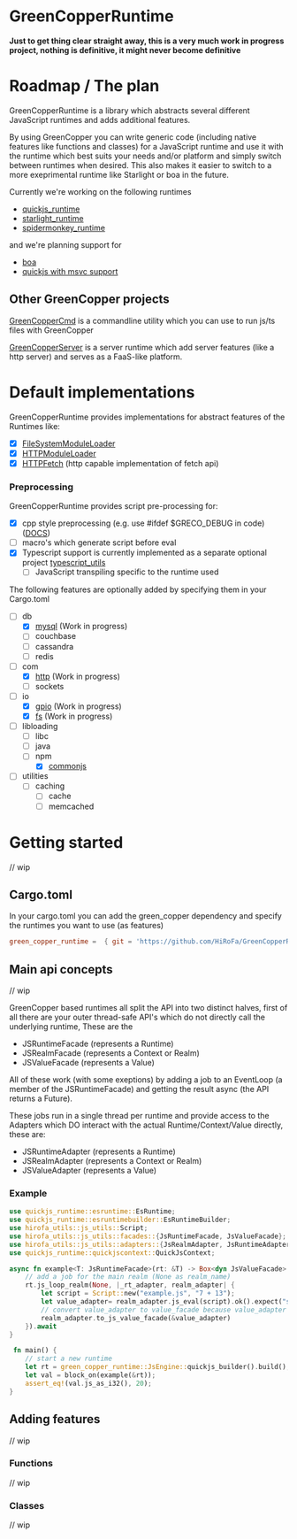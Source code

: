 # GreenCopperRuntime

**Just to get thing clear straight away, this is a very much work in progress project, nothing is definitive, it might never become definitive**

# Roadmap / The plan

GreenCopperRuntime is a library which abstracts several different JavaScript runtimes and adds additional features.

By using GreenCopper you can write generic code (including native features like functions and classes) for a JavaScript runtime and use it with the runtime which best suits your needs and/or platform and simply switch between runtimes when desired. This also makes it easier to switch to a more exeprimental runtime like Starlight or boa in the future.

Currently we're working on the following runtimes
* [quickjs_runtime](https://github.com/HiRoFa/quickjs_es_runtime)
* [starlight_runtime](https://github.com/HiRoFa/starlight_runtime)
* [spidermonkey_runtime](https://github.com/HiRoFa/spidermonkey_runtime)

and we're planning support for
* [boa](https://github.com/boa-dev/boa)
* [quickjs with msvc support](https://github.com/theduke/quickjs-rs/pull/114)

## Other GreenCopper projects

[GreenCopperCmd](https://github.com/HiRoFa/GreenCopperCmd) is a commandline utility which you can use to run js/ts files with GreenCopper

[GreenCopperServer](https://github.com/HiRoFa/GreenCopperServer) is a server runtime which add server features (like a http server) and serves as a FaaS-like platform.

# Default implementations

GreenCopperRuntime provides implementations for abstract features of the Runtimes like:
* [x] [FileSystemModuleLoader](https://hirofa.github.io/GreenCopperRuntime/green_copper_runtime/moduleloaders/struct.FileSystemModuleLoader.html)
* [x] [HTTPModuleLoader](https://hirofa.github.io/GreenCopperRuntime/green_copper_runtime/moduleloaders/struct.HttpModuleLoader.html)
* [x] [HTTPFetch](https://hirofa.github.io/GreenCopperRuntime/green_copper_runtime/fetch) (http capable implementation of fetch api)

### Preprocessing

GreenCopperRuntime provides script pre-processing for:
* [x] cpp style preprocessing (e.g. use #ifdef $GRECO_DEBUG in code) ([DOCS](https://hirofa.github.io/GreenCopperRuntime/green_copper_runtime/preprocessors/cpp))
* [ ] macro's which generate script before eval 
* [x] Typescript support is currently implemented as a separate optional project [typescript_utils](https://github.com/HiRoFa/typescript_utils) 
  * [ ] JavaScript transpiling specific to the runtime used

The following features are optionally added by specifying them in your Cargo.toml

* [ ] db
  * [x] [mysql](https://hirofa.github.io/GreenCopperRuntime/green_copper_runtime/modules/db/mysql) (Work in progress)
  * [ ] couchbase
  * [ ] cassandra
  * [ ] redis
* [ ] com
  * [x] [http](https://hirofa.github.io/GreenCopperRuntime/green_copper_runtime/modules/com/http) (Work in progress)
  * [ ] sockets
* [ ] io
  * [x] [gpio](https://hirofa.github.io/GreenCopperRuntime/green_copper_runtime/modules/io/gpio) (Work in progress)
  * [x] [fs](https://hirofa.github.io/GreenCopperRuntime/green_copper_runtime/modules/io/fs) (Work in progress)
* [ ] libloading
  * [ ] libc
  * [ ] java
  * [ ] npm
    * [x] [commonjs](https://hirofa.github.io/GreenCopperRuntime/green_copper_runtime/features/require) 
* [ ] utilities
  * [ ] caching
    * [ ] cache
    * [ ] memcached

# Getting started

// wip

## Cargo.toml

In your cargo.toml you can add the green_copper dependency and specify the runtimes you want to use (as features)

```toml
green_copper_runtime =  { git = 'https://github.com/HiRoFa/GreenCopperRuntime', branch="main", features = ["engine_quickjs"]}
```

## Main api concepts

// wip

GreenCopper based runtimes all split the API into two distinct halves, first of all there are your outer thread-safe API's which do not directly call the underlying runtime, These are the
* JSRuntimeFacade (represents a Runtime)
* JSRealmFacade (represents a Context or Realm)
* JSValueFacade (represents a Value)

All of these work (with some exeptions) by adding a job to an EventLoop (a member of the JSRuntimeFacade) and getting the result async (the API returns a Future).

These jobs run in a single thread per runtime and provide access to the Adapters which DO interact with the actual Runtime/Context/Value directly, these are:
* JSRuntimeAdapter (represents a Runtime)
* JSRealmAdapter (represents a Context or Realm)
* JSValueAdapter (represents a Value)

### Example 
```rust
use quickjs_runtime::esruntime::EsRuntime;
use quickjs_runtime::esruntimebuilder::EsRuntimeBuilder;
use hirofa_utils::js_utils::Script;
use hirofa_utils::js_utils::facades::{JsRuntimeFacade, JsValueFacade};
use hirofa_utils::js_utils::adapters::{JsRealmAdapter, JsRuntimeAdapter};
use quickjs_runtime::quickjscontext::QuickJsContext;

async fn example<T: JsRuntimeFacade>(rt: &T) -> Box<dyn JsValueFacade> {
    // add a job for the main realm (None as realm_name)
    rt.js_loop_realm(None, |_rt_adapter, realm_adapter| {
        let script = Script::new("example.js", "7 + 13");
        let value_adapter= realm_adapter.js_eval(script).ok().expect("script failed");
        // convert value_adapter to value_facade because value_adapter is not Send
        realm_adapter.to_js_value_facade(&value_adapter)
    }).await
}

 fn main() {
    // start a new runtime
    let rt = green_copper_runtime::JsEngine::quickjs_builder().build();
    let val = block_on(example(&rt));
    assert_eq!(val.js_as_i32(), 20);
}

```

## Adding features

// wip

### Functions

// wip

### Classes

// wip
